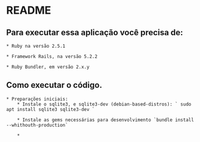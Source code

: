 # README

## Para executar essa aplicação você precisa de:

	* Ruby na versão 2.5.1

	* Framework Rails, na versão 5.2.2

	* Ruby Bundler, em versão 2.x.y

## Como executar o código.

	* Preparações iniciais:
		* Instale o sqlite3, e sqlite3-dev (debian-based-distros): ` sudo apt install sqlite3 sqlite3-dev `

		* Instale as gems necessárias para desenvolvimento `bundle install --whithouth-production`

		* 
